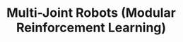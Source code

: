 ---
#preview
title: Multi-Joint Robots (Modular Reinforcement Learning)
image: /img/portfolio/project-4/sard.png
category: With Multi-Agent Learning

#params
#fullWidth: true

#full details
details:

    - label: "$category"

description:
    enabled: 1
    content: "
        <p>One joint can be an agent, so that a robot is a multi-agent system.</p>
    "

gallery: 
    enabled: 0
    items:
        - image: /img/portfolio/project-1/2.jpg
          alt: "image"

description2:
    enabled: 1
    heading: "Muscle Synergy"
    content: "
        <p>A human central nervous system decreases the control complexity by producing a small number of electrical signals and activating muscles in groups. We achieve this in robots. [NeurIPS 2022] </p>
        <p>&nbsp; </p>
        <p>The following figure: synergy structure evolution enabled by our method. Phases are divided according to
changes in synergy clusters. Synergy clusters are masked with colored shapes.</p>
    "
    button:
        label: Paper
        link: "https://proceedings.neurips.cc/paper_files/paper/2022/hash/7da6005a8d6942e8b328357da2872aed-Abstract-Conference.html"
        target: "_blank"

gallery2: 
    enabled: 1
    items:
        - image: /img/portfolio/project-4/synergy.png
          alt: "image"

description3:
    enabled: 1
    heading: "Morphology Learning"
    content: "
        <p>How to learn an effective morphology that is symmetric? [ICML 2023] </p>
        <p>&nbsp; </p>
        <p>The following figure shows the morphology evolution enabled by our method.</p>
    "
    button:
        label: Paper
        link: "https://arxiv.org/abs/2306.00036"
        target: "_blank"

gallery3: 
    enabled: 1
    items:
        - image: /img/portfolio/project-4/sard.png
          alt: "image"

---